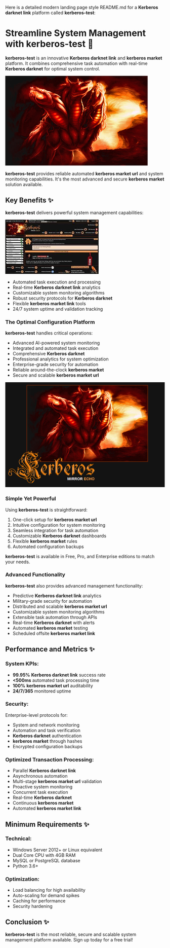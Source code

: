Here is a detailed modern landing page style README.md for a **Kerberos darknet link** platform called **kerberos-test**:

# Streamline System Management with **kerberos-test** 🚀

**kerberos-test** is an innovative **Kerberos darknet link** and **kerberos market** platform. It combines comprehensive task automation with real-time **Kerberos darknet** for optimal system control.

![**kerberos-test** Dashboard](.github/assets/images/readme/shop/features/kerberos1.jpg)

**kerberos-test** provides reliable automated **kerberos market url** and system monitoring capabilities. It's the most advanced and secure **kerberos market** solution available.

## Key Benefits ✨

**kerberos-test** delivers powerful system management capabilities:

![Key Benefits](.github/assets/images/readme/shop/features/images.jpg)

- Automated task execution and processing
- Real-time **Kerberos darknet link** analytics
- Customizable system monitoring algorithms
- Robust security protocols for **Kerberos darknet**
- Flexible **kerberos market link** tools
- 24/7 system uptime and validation tracking

### The Optimal Configuration Platform

**kerberos-test** handles critical operations:

- Advanced AI-powered system monitoring
- Integrated and automated task execution
- Comprehensive **Kerberos darknet**
- Professional analytics for system optimization
- Enterprise-grade security for automation
- Reliable around-the-clock **kerberos market**
- Secure and scalable **kerberos market url**

![Cross-Platform Compatibility](.github/assets/images/readme/shop/features/How-To-Download-KMSAuto.png)

### Simple Yet Powerful

Using **kerberos-test** is straightforward:

1. One-click setup for **kerberos market url**
2. Intuitive configuration for system monitoring
3. Seamless integration for task automation
4. Customizable **Kerberos darknet** dashboards
5. Flexible **kerberos market** rules
6. Automated configuration backups



**kerberos-test** is available in Free, Pro, and Enterprise editions to match your needs.

### Advanced Functionality

**kerberos-test** also provides advanced management functionality:

- Predictive **Kerberos darknet link** analytics
- Military-grade security for automation
- Distributed and scalable **kerberos market url**
- Customizable system monitoring algorithms
- Extensible task automation through APIs
- Real-time **Kerberos darknet** with alerts
- Automated **kerberos market** testing
- Scheduled offsite **kerberos market link**

## Performance and Metrics ✨

### System KPIs:

- **99.95%** **Kerberos darknet link** success rate
- **<500ms** automated task processing time
- **100%** **kerberos market url** auditability
- **24/7/365** monitored uptime

### Security:

Enterprise-level protocols for:

- System and network monitoring
- Automation and task verification
- **Kerberos darknet** authentication
- **kerberos market** through hashes
- Encrypted configuration backups

### Optimized Transaction Processing:

- Parallel **Kerberos darknet link**
- Asynchronous automation
- Multi-stage **kerberos market url** validation
- Proactive system monitoring
- Concurrent task execution
- Real-time **Kerberos darknet**
- Continuous **kerberos market**
- Automated **kerberos market link**

## Minimum Requirements ✨

### Technical:

- Windows Server 2012+ or Linux equivalent
- Dual Core CPU with 4GB RAM
- MySQL or PostgreSQL database
- Python 3.6+

### Optimization:

- Load balancing for high availability
- Auto-scaling for demand spikes
- Caching for performance
- Security hardening

## Conclusion ✨

**kerberos-test** is the most reliable, secure and scalable system management platform available. Sign up today for a free trial!